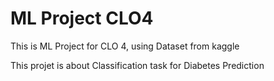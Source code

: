# ML Project CLO4
This is ML Project for CLO 4, using Dataset from kaggle

This projet is about Classification task for Diabetes Prediction
